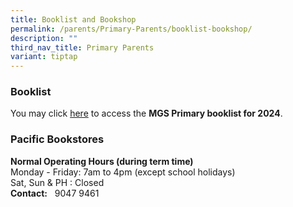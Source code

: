```yaml
---
title: Booklist and Bookshop
permalink: /parents/Primary-Parents/booklist-bookshop/
description: ""
third_nav_title: Primary Parents
variant: tiptap
---
```

<h3>Booklist</h3>
<p>You may click&nbsp;<a href="https://drive.google.com/drive/folders/1MOzuEpvSXwpfPKZuEyF5VhxybNA6Mt0p?usp=drive_link" rel="noopener noreferrer nofollow" target="_blank">here</a>&nbsp;to
access the&nbsp;<strong>MGS Primary booklist for 2024</strong>.</p>
<h3>Pacific Bookstores</h3>
<p><strong>Normal Operating Hours (during term time)</strong> 
<br>Monday - Friday: 7am to 4pm (except school holidays)
<br>Sat, Sun &amp; PH : Closed
<br><strong>Contact:</strong>&nbsp;&nbsp;&nbsp;9047 9461</p>